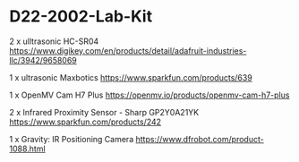 # D22-2002-Lab-Kit

  2 x ulltrasonic HC-SR04 https://www.digikey.com/en/products/detail/adafruit-industries-llc/3942/9658069
  
  1 x ultrasonic Maxbotics https://www.sparkfun.com/products/639
  
  1 x OpenMV Cam H7 Plus https://openmv.io/products/openmv-cam-h7-plus
  
  2 x Infrared Proximity Sensor - Sharp GP2Y0A21YK https://www.sparkfun.com/products/242
  
  1 x Gravity: IR Positioning Camera https://www.dfrobot.com/product-1088.html

